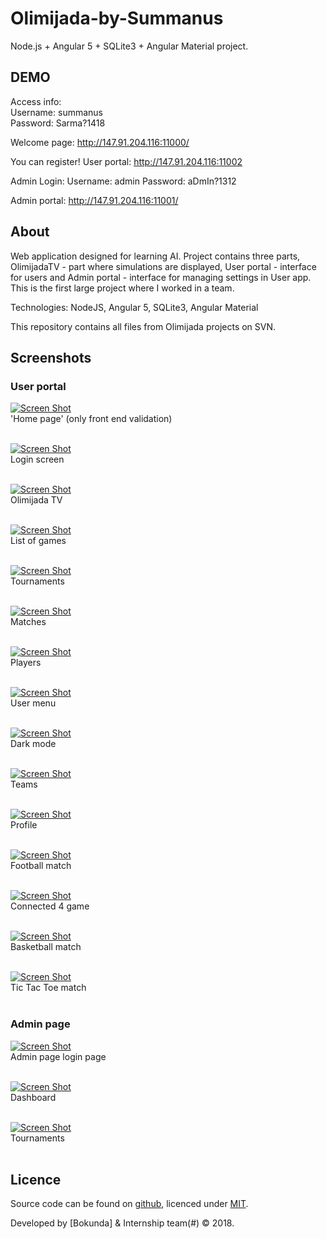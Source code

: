 # Olimijada-by-Summanus
Node.js + Angular 5 + SQLite3 + Angular Material project.

## DEMO ##

Access info: <br>
Username: summanus <br>
Password: Sarma?1418 <br>

Welcome page: http://147.91.204.116:11000/

You can register!
User portal: http://147.91.204.116:11002

Admin Login:
Username: admin
Password: aDmIn?1312

Admin portal: http://147.91.204.116:11001/

## About ##

Web application designed for learning AI. Project contains three parts, OlimijadaTV - part where simulations are displayed, User portal - interface for users and Admin portal - interface for managing settings in User app. This is the first large project where I worked in a team. 

Technologies: NodeJS, Angular 5, SQLite3, Angular Material

This repository contains all files from Olimijada projects on SVN.

## Screenshots ##

### User portal ###

[![Screen Shot](https://i.imgur.com/8lh90y4.png)](#)<br>
'Home page' (only front end validation)<br><br>

[![Screen Shot](https://i.imgur.com/OACBHLP.png)](#)<br>
Login screen<br><br>

[![Screen Shot](https://i.imgur.com/oyH2MUB.png)](#)<br>
Olimijada TV<br><br>

[![Screen Shot](https://i.imgur.com/gytvnZf.png)](#)<br>
List of games<br><br>

[![Screen Shot](https://i.imgur.com/DaP42gE.png)](#)<br>
Tournaments<br><br>

[![Screen Shot](https://i.imgur.com/Ztafggs.png)](#)<br>
Matches<br><br>

[![Screen Shot](https://i.imgur.com/UWb9soV.png)](#)<br>
Players<br><br>

[![Screen Shot](https://i.imgur.com/SsZgS1K.png)](#)<br>
User menu<br><br>

[![Screen Shot](https://i.imgur.com/Y5Ghsim.png)](#)<br>
Dark mode<br><br>

[![Screen Shot](https://i.imgur.com/CqCA2BU.png)](#)<br>
Teams<br><br>

[![Screen Shot](https://i.imgur.com/T1vtNQi.png)](#)<br>
Profile<br><br>

[![Screen Shot](https://i.imgur.com/X9AAL44.png)](#)<br>
Football match<br><br>

[![Screen Shot](https://i.imgur.com/CNYUdOD.png)](#)<br>
Connected 4 game<br><br>

[![Screen Shot](https://i.imgur.com/xIjwEHn.png)](#)<br>
Basketball match<br><br>

[![Screen Shot](https://i.imgur.com/CqPp9yQ.png)](#)<br>
Tic Tac Toe match<br><br>

### Admin page ###

[![Screen Shot](https://i.imgur.com/1fNUTSw.png)](#)<br>
Admin page login page<br><br>

[![Screen Shot](https://i.imgur.com/j0hlqw0.png)](#)<br>
Dashboard<br><br>

[![Screen Shot](https://i.imgur.com/MEhdDjb.png)](#)<br>
Tournaments<br><br>

## Licence

Source code can be found on [github](https://github.com/georgeOsdDev/markdown-edit), licenced under [MIT](http://opensource.org/licenses/mit-license.php).

Developed by [Bokunda] & Internship team(#) 
© 2018.
